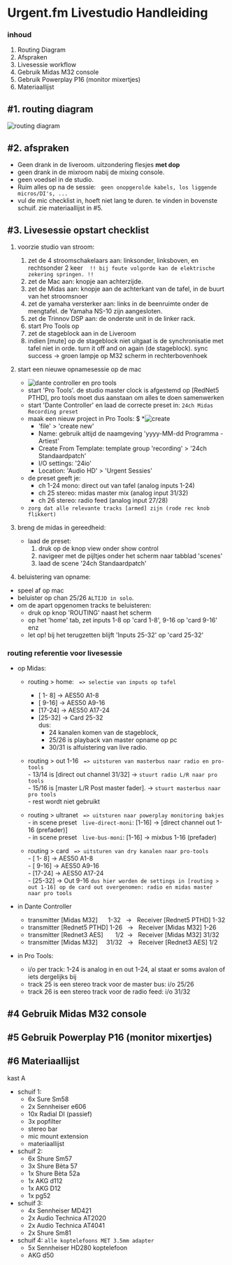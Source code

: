 # Urgent.fm Livestudio Handleiding
### inhoud
1. Routing Diagram
1. Afspraken
1. Livesessie workflow
1. Gebruik Midas M32 console
1. Gebruik Powerplay P16 (monitor mixertjes)
1. Materiaallijst 
## #1. routing diagram

![routing diagram](https://i.imgur.com/eD0j5Xl.png "Algemeen routing diagram")

## #2. afspraken

- Geen drank in de liveroom. uitzondering flesjes **met dop**
- geen drank in de mixroom nabij de mixing console.
- geen voedsel in de studio.
- Ruim alles op na de sessie: &nbsp;&nbsp;`geen onopgerolde kabels, los liggende micros/DI's, ...`
- vul de mic checklist in, hoeft niet lang te duren. te vinden in bovenste schuif. zie materiaallijst in #5.

## #3. Livesessie opstart checklist

1. voorzie studio van stroom: <br/>
    1. zet de 4 stroomschakelaars aan: linksonder, linksboven, en rechtsonder 2 keer
&nbsp;&nbsp; `!! bij foute volgorde kan de elektrische zekering springen. !!`
    1. zet de Mac aan: knopje aan achterzijde.
    1. zet de Midas aan: knopje aan de achterkant van de tafel, in de buurt van het stroomsnoer
    1. zet de yamaha versterker aan: links in de beenruimte onder de mengtafel. de Yamaha NS-10 zijn aangesloten.
    1. zet de Trinnov DSP aan: de onderste unit in de linker rack.
    1. start Pro Tools op
    1. zet de stageblock aan in de Liveroom
    1. indien [mute] op de stageblock niet uitgaat is de synchronisatie met tafel niet in orde. turn it off and on again (de stageblock). sync success -> groen lampje op M32 scherm in rechterbovenhoek
    
1. start een nieuwe opnamesessie op de mac
    - ![dante controller en pro tools](https://i.imgur.com/bBmiiyB.png "dante controller pro tools")
    - start 'Pro Tools'. de studio master clock is afgestemd op [RedNet5 PTHD], pro tools moet dus aanstaan om alles te doen samenwerken
    - start 'Dante Controller' en laad de correcte preset in: `24ch Midas Recording preset`
    - maak een nieuw project in Pro Tools: $
      *![create](https://i.imgur.com/0bTv1S7.png "create new project")
      * 'file' > 'create new'
      * Name: gebruik altijd de naamgeving 'yyyy-MM-dd Programma - Artiest'
      * Create From Template: template group 'recording' > '24ch Standaardpatch'
      * I/O settings: '24io'
      * Location: 'Audio HD' > 'Urgent Sessies' 
    - de preset geeft je: 
      - ch 1-24 mono: direct out van tafel (analog inputs 1-24)
      - ch 25 stereo: midas master mix (analog input 31/32)
      - ch 26 stereo: radio feed (analog input 27/28)
    - `zorg dat alle relevante tracks [armed] zijn (rode rec knob flikkert)`
    
1. breng de midas in gereedheid:
    - laad de preset: 
      1. druk op de knop view onder show control 
      1. navigeer met de pijltjes onder het scherm naar tabblad 'scenes'
      1. laad de scene '24ch Standaardpatch'
  
1. beluistering van opname:
  - speel af op mac
  - beluister op chan 25/26 `ALTIJD in solo`.
  - om de apart opgenomen tracks te beluisteren: 
    - druk op knop 'ROUTING' naast het scherm
    - op het 'home' tab, zet inputs 1-8 op 'card 1-8', 9-16 op 'card 9-16' enz
    - let op! bij het terugzetten blijft 'Inputs 25-32' op 'card 25-32'
        
### routing referentie voor livesessie

- op Midas:

  - routing > home: &nbsp;&nbsp;`=> selectie van inputs op tafel`

    - [ 1- 8] -> AES50 A1-8
    - [ 9-16] -> AES50 A9-16
    - [17-24] -> AES50 A17-24
    - [25-32] -> Card 25-32  
        dus:
      - 24    kanalen komen van de stageblock,
      - 25/26 is playback van master opname op pc
      - 30/31 is alfuistering van live radio.
  - routing > out 1-16 &nbsp;&nbsp;`=> uitsturen van masterbus naar radio en pro-tools`  
        - 13/14 is [direct out channel 31/32] -> `stuurt radio L/R naar pro tools`  
        - 15/16 is [master L/R Post master fader]. -> `stuurt masterbus naar pro tools`    
        - rest wordt niet gebruikt
  - routing > ultranet &nbsp;&nbsp;`=> uitsturen naar powerplay monitoring bakjes`  
        - in scene preset  &nbsp;&nbsp;`live-direct-moni`: [1-16] -> [direct channel out 1-16 (prefader)]  
        - in scene preset  &nbsp;&nbsp;`live-bus-moni`: [1-16] -> mixbus 1-16 (prefader)  
  - routing > card &nbsp;&nbsp;`=> uitsturen van dry kanalen naar pro-tools`  
        - [ 1- 8] -> AES50 A1-8  
        - [ 9-16] -> AES50 A9-16  
        - [17-24] -> AES50 A17-24  
        - [25-32] -> Out 9-16 `dus hier worden de settings in [routing > out 1-16] op de card out overgenomen: radio en midas master naar pro tools`
- in Dante Controller
    - transmitter [Midas M32] &nbsp;&nbsp;&nbsp;&nbsp; 1-32 &nbsp; -> &nbsp; Receiver [Rednet5 PTHD] 1-32
    - transmitter [Rednet5 PTHD]                       1-26 &nbsp; -> &nbsp; Receiver [Midas M32] 1-26
    - transmitter [Rednet3 AES] &nbsp;&nbsp;&nbsp;&nbsp;&nbsp; 1/2 &nbsp;-> &nbsp; Receiver [Midas M32] 31/32
    - transmitter [Midas M32] &nbsp; &nbsp;&nbsp;31/32 &nbsp; -> &nbsp; Receiver [Rednet3 AES] 1/2
- in Pro Tools:
    - i/o per track: 1-24 is analog in en out 1-24, al staat er soms avalon of iets dergelijks bij
    - track 25 is een stereo track voor de master bus: i/o 25/26
    - track 26 is een stereo track voor de radio feed: i/o 31/32

## #4 Gebruik Midas M32 console
## #5 Gebruik Powerplay P16 (monitor mixertjes)

## #6 Materiaallijst

kast A

- schuif 1:
  - 6x Sure Sm58
  - 2x Sennheiser e606
  - 10x Radial DI (passief)
  - 3x popfilter
  - stereo bar
  - mic mount extension
  - materiaallijst
- schuif 2:
  - 6x Shure Sm57
  - 3x Shure Bèta 57
  - 1x Shure Bèta 52a
  - 1x AKG d112
  - 1x AKG D12
  - 1x pg52
- schuif 3:
  - 4x Sennheiser MD421
  - 2x Audio Technica AT2020
  - 2x Audio Technica AT4041
  - 2x Shure Sm81
- schuif 4: `alle koptelefoons MET 3.5mm adapter`
  - 5x Sennheiser HD280 koptelefoon
  - AKG d50